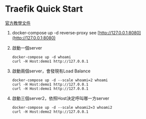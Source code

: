 # Traefik Quick Start

[官方教學文件](https://docs.traefik.io/#the-trfik-quickstart-using-docker)

1. docker-compose up -d reverse-proxy
    see [http://127.0.0.1:8080](http://127.0.0.1:8080)

2. 啟動一個server
    ```shell
    docker-compose up -d whoami
    curl -H Host:demo1 http://127.0.0.1
    ```

3. 啟動兩個server，會發現有Load Balance
    ```shell
    docker-compose up -d --scale whoami=2 whoami
    curl -H Host:demo1 http://127.0.0.1
    curl -H Host:demo1 http://127.0.0.1
    ```

4. 啟動三個server2，依照Host決定呼叫哪一方server
    ```shell
    docker-compose up -d --scale whoami2=3 whoami2
    curl -H Host:demo2 http://127.0.0.1
    ```
